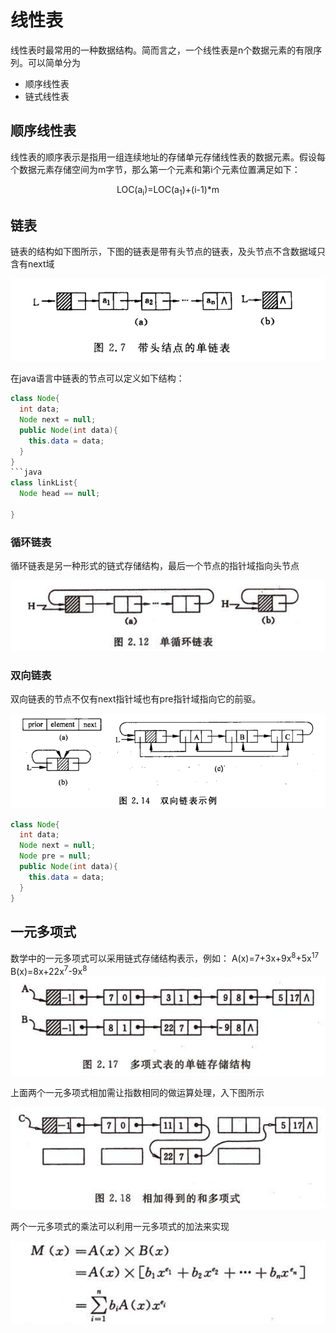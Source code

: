 # 线性表
线性表时最常用的一种数据结构。简而言之，一个线性表是n个数据元素的有限序列。可以简单分为
* 顺序线性表
* 链式线性表
## 顺序线性表
线性表的顺序表示是指用一组连续地址的存储单元存储线性表的数据元素。假设每个数据元素存储空间为m字节，那么第一个元素和第i个元素位置满足如下：
<center>LOC(a<sub>i</sub>)=LOC(a<sub>1</sub>)+(i-1)*m</center>  

## 链表
链表的结构如下图所示，下图的链表是带有头节点的链表，及头节点不含数据域只含有next域

![](assets/fc213541.png)

在java语言中链表的节点可以定义如下结构：
```java
class Node{
  int data;
  Node next = null;
  public Node(int data){
    this.data = data;
  }
}
```java
class linkList{
  Node head == null;
  
}
```
### 循环链表
循环链表是另一种形式的链式存储结构，最后一个节点的指针域指向头节点

![](assets/fb1bb8a0.png)

### 双向链表
双向链表的节点不仅有next指针域也有pre指针域指向它的前驱。

![](assets/67085864.png)

```java
class Node{
  int data;
  Node next = null;
  Node pre = null;
  public Node(int data){
    this.data = data;
  }
}
```
## 一元多项式
数学中的一元多项式可以采用链式存储结构表示，例如：
A(x)=7+3x+9x<sup>8</sup>+5x<sup>17</sup>
B(x)=8x+22x<sup>7</sup>-9x<sup>8</sup>
![](assets/7fdf8437.png)

上面两个一元多项式相加需让指数相同的做运算处理，入下图所示

![](assets/f547b258.png)

两个一元多项式的乘法可以利用一元多项式的加法来实现

![](assets/085840ab.png)
